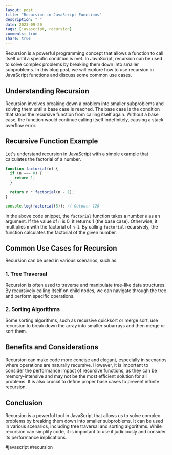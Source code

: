 ```yaml
---
layout: post
title: "Recursion in JavaScript Functions"
description: " "
date: 2023-09-20
tags: [javascript, recursion]
comments: true
share: true
---
```


Recursion is a powerful programming concept that allows a function to call itself until a specific condition is met. In JavaScript, recursion can be used to solve complex problems by breaking them down into smaller subproblems. In this blog post, we will explore how to use recursion in JavaScript functions and discuss some common use cases.

## Understanding Recursion

Recursion involves breaking down a problem into smaller subproblems and solving them until a base case is reached. The base case is the condition that stops the recursive function from calling itself again. Without a base case, the function would continue calling itself indefinitely, causing a stack overflow error.

## Recursive Function Example

Let's understand recursion in JavaScript with a simple example that calculates the factorial of a number.

```javascript
function factorial(n) {
  if (n === 0) {
    return 1;
  }

  return n * factorial(n - 1);
}

console.log(factorial(5)); // Output: 120
```

In the above code snippet, the `factorial` function takes a number `n` as an argument. If the value of `n` is 0, it returns 1 (the base case). Otherwise, it multiplies `n` with the factorial of `n-1`. By calling `factorial` recursively, the function calculates the factorial of the given number.

## Common Use Cases for Recursion

Recursion can be used in various scenarios, such as:

### 1. Tree Traversal

Recursion is often used to traverse and manipulate tree-like data structures. By recursively calling itself on child nodes, we can navigate through the tree and perform specific operations.

### 2. Sorting Algorithms

Some sorting algorithms, such as recursive quicksort or merge sort, use recursion to break down the array into smaller subarrays and then merge or sort them.

## Benefits and Considerations

Recursion can make code more concise and elegant, especially in scenarios where operations are naturally recursive. However, it is important to consider the performance impact of recursive functions, as they can be memory-intensive and may not be the most efficient solution for all problems. It is also crucial to define proper base cases to prevent infinite recursion.

## Conclusion

Recursion is a powerful tool in JavaScript that allows us to solve complex problems by breaking them down into smaller subproblems. It can be used in various scenarios, including tree traversal and sorting algorithms. While recursion can simplify code, it is important to use it judiciously and consider its performance implications.

#javascript #recursion